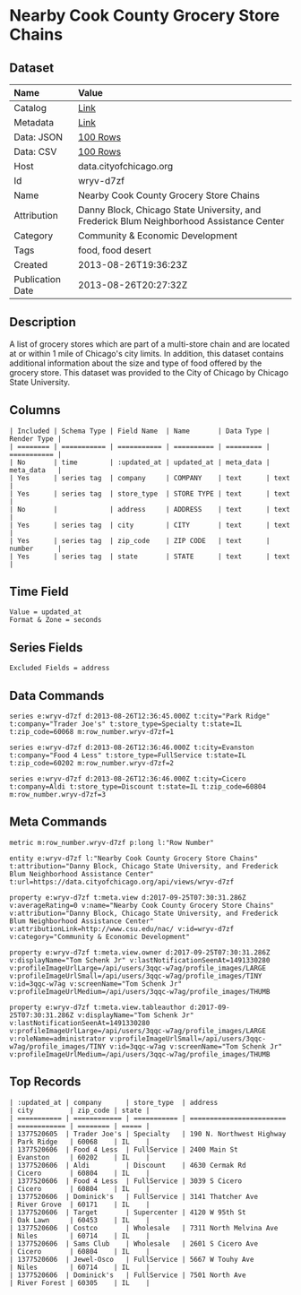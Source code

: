# Nearby Cook County Grocery Store Chains

## Dataset

| Name | Value |
| :--- | :---- |
| Catalog | [Link](https://catalog.data.gov/dataset/nearby-cook-county-grocery-store-chains-cc102) |
| Metadata | [Link](https://data.cityofchicago.org/api/views/wryv-d7zf) |
| Data: JSON | [100 Rows](https://data.cityofchicago.org/api/views/wryv-d7zf/rows.json?max_rows=100) |
| Data: CSV | [100 Rows](https://data.cityofchicago.org/api/views/wryv-d7zf/rows.csv?max_rows=100) |
| Host | data.cityofchicago.org |
| Id | wryv-d7zf |
| Name | Nearby Cook County Grocery Store Chains |
| Attribution | Danny Block, Chicago State University, and Frederick Blum Neighborhood Assistance Center |
| Category | Community & Economic Development |
| Tags | food, food desert |
| Created | 2013-08-26T19:36:23Z |
| Publication Date | 2013-08-26T20:27:32Z |

## Description

A list of grocery stores which are part of a multi-store chain and are located at or within 1 mile of Chicago's city limits. In addition, this dataset contains additional information about the size and type of food offered by the grocery store. This dataset was provided to the City of Chicago by Chicago State University.

## Columns

```ls
| Included | Schema Type | Field Name  | Name       | Data Type | Render Type |
| ======== | =========== | =========== | ========== | ========= | =========== |
| No       | time        | :updated_at | updated_at | meta_data | meta_data   |
| Yes      | series tag  | company     | COMPANY    | text      | text        |
| Yes      | series tag  | store_type  | STORE TYPE | text      | text        |
| No       |             | address     | ADDRESS    | text      | text        |
| Yes      | series tag  | city        | CITY       | text      | text        |
| Yes      | series tag  | zip_code    | ZIP CODE   | text      | number      |
| Yes      | series tag  | state       | STATE      | text      | text        |
```

## Time Field

```ls
Value = updated_at
Format & Zone = seconds
```

## Series Fields

```ls
Excluded Fields = address
```

## Data Commands

```ls
series e:wryv-d7zf d:2013-08-26T12:36:45.000Z t:city="Park Ridge" t:company="Trader Joe's" t:store_type=Specialty t:state=IL t:zip_code=60068 m:row_number.wryv-d7zf=1

series e:wryv-d7zf d:2013-08-26T12:36:46.000Z t:city=Evanston t:company="Food 4 Less" t:store_type=FullService t:state=IL t:zip_code=60202 m:row_number.wryv-d7zf=2

series e:wryv-d7zf d:2013-08-26T12:36:46.000Z t:city=Cicero t:company=Aldi t:store_type=Discount t:state=IL t:zip_code=60804 m:row_number.wryv-d7zf=3
```

## Meta Commands

```ls
metric m:row_number.wryv-d7zf p:long l:"Row Number"

entity e:wryv-d7zf l:"Nearby Cook County Grocery Store Chains" t:attribution="Danny Block, Chicago State University, and Frederick Blum Neighborhood Assistance Center" t:url=https://data.cityofchicago.org/api/views/wryv-d7zf

property e:wryv-d7zf t:meta.view d:2017-09-25T07:30:31.286Z v:averageRating=0 v:name="Nearby Cook County Grocery Store Chains" v:attribution="Danny Block, Chicago State University, and Frederick Blum Neighborhood Assistance Center" v:attributionLink=http://www.csu.edu/nac/ v:id=wryv-d7zf v:category="Community & Economic Development"

property e:wryv-d7zf t:meta.view.owner d:2017-09-25T07:30:31.286Z v:displayName="Tom Schenk Jr" v:lastNotificationSeenAt=1491330280 v:profileImageUrlLarge=/api/users/3qqc-w7ag/profile_images/LARGE v:profileImageUrlSmall=/api/users/3qqc-w7ag/profile_images/TINY v:id=3qqc-w7ag v:screenName="Tom Schenk Jr" v:profileImageUrlMedium=/api/users/3qqc-w7ag/profile_images/THUMB

property e:wryv-d7zf t:meta.view.tableauthor d:2017-09-25T07:30:31.286Z v:displayName="Tom Schenk Jr" v:lastNotificationSeenAt=1491330280 v:profileImageUrlLarge=/api/users/3qqc-w7ag/profile_images/LARGE v:roleName=administrator v:profileImageUrlSmall=/api/users/3qqc-w7ag/profile_images/TINY v:id=3qqc-w7ag v:screenName="Tom Schenk Jr" v:profileImageUrlMedium=/api/users/3qqc-w7ag/profile_images/THUMB
```

## Top Records

```ls
| :updated_at | company      | store_type  | address                  | city         | zip_code | state | 
| =========== | ============ | =========== | ======================== | ============ | ======== | ===== | 
| 1377520605  | Trader Joe's | Specialty   | 190 N. Northwest Highway | Park Ridge   | 60068    | IL    | 
| 1377520606  | Food 4 Less  | FullService | 2400 Main St             | Evanston     | 60202    | IL    | 
| 1377520606  | Aldi         | Discount    | 4630 Cermak Rd           | Cicero       | 60804    | IL    | 
| 1377520606  | Food 4 Less  | FullService | 3039 S Cicero            | Cicero       | 60804    | IL    | 
| 1377520606  | Dominick's   | FullService | 3141 Thatcher Ave        | River Grove  | 60171    | IL    | 
| 1377520606  | Target       | Supercenter | 4120 W 95th St           | Oak Lawn     | 60453    | IL    | 
| 1377520606  | Costco       | Wholesale   | 7311 North Melvina Ave   | Niles        | 60714    | IL    | 
| 1377520606  | Sams Club    | Wholesale   | 2601 S Cicero Ave        | Cicero       | 60804    | IL    | 
| 1377520606  | Jewel-Osco   | FullService | 5667 W Touhy Ave         | Niles        | 60714    | IL    | 
| 1377520606  | Dominick's   | FullService | 7501 North Ave           | River Forest | 60305    | IL    | 
```
